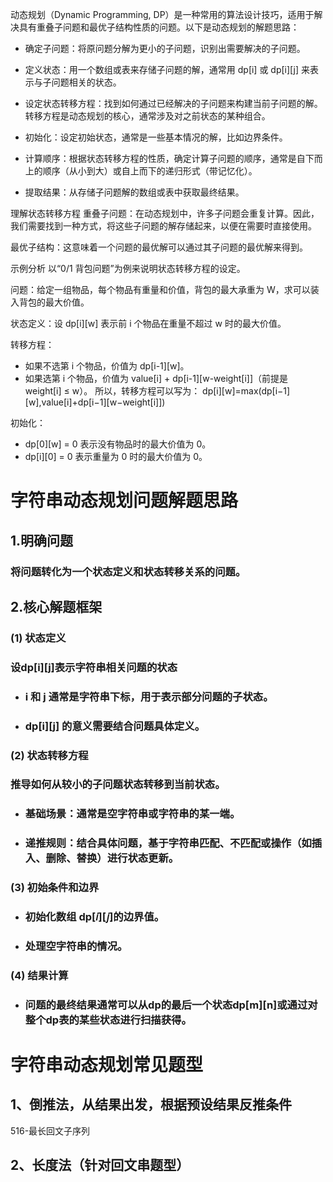 动态规划（Dynamic Programming, DP）是一种常用的算法设计技巧，适用于解决具有重叠子问题和最优子结构性质的问题。以下是动态规划的解题思路：

+ 确定子问题：将原问题分解为更小的子问题，识别出需要解决的子问题。

+ 定义状态：用一个数组或表来存储子问题的解，通常用 dp[i] 或 dp[i][j] 来表示与子问题相关的状态。

+ 设定状态转移方程：找到如何通过已经解决的子问题来构建当前子问题的解。转移方程是动态规划的核心，通常涉及对之前状态的某种组合。

+ 初始化：设定初始状态，通常是一些基本情况的解，比如边界条件。

+ 计算顺序：根据状态转移方程的性质，确定计算子问题的顺序，通常是自下而上的顺序（从小到大）或自上而下的递归形式（带记忆化）。

+ 提取结果：从存储子问题解的数组或表中获取最终结果。

理解状态转移方程
重叠子问题：在动态规划中，许多子问题会重复计算。因此，我们需要找到一种方式，将这些子问题的解存储起来，以便在需要时直接使用。

最优子结构：这意味着一个问题的最优解可以通过其子问题的最优解来得到。

示例分析
以“0/1 背包问题”为例来说明状态转移方程的设定。

问题：给定一组物品，每个物品有重量和价值，背包的最大承重为 W，求可以装入背包的最大价值。

状态定义：设 dp[i][w] 表示前 i 个物品在重量不超过 w 时的最大价值。

转移方程：

+ 如果不选第 i 个物品，价值为 dp[i-1][w]。
+ 如果选第 i 个物品，价值为 value[i] + dp[i-1][w-weight[i]]（前提是 weight[i] ≤ w）。
  所以，转移方程可以写为：
  dp[i][w]=max(dp[i−1][w],value[i]+dp[i−1][w−weight[i]])

初始化：

+ dp[0][w] = 0 表示没有物品时的最大价值为 0。
+ dp[i][0] = 0 表示重量为 0 时的最大价值为 0。

# 字符串动态规划问题解题思路

## 1.明确问题

### 将问题转化为一个**状态定义**和**状态转移关系**的问题。

## 2.核心解题框架

### (1) 状态定义

### 设dp[i][j]表示字符串相关问题的状态

* ### i 和 j 通常是字符串下标，用于表示部分问题的子状态。
* ### dp[i][j] 的意义需要结合问题具体定义。

### (2) 状态转移方程

### 推导如何从较小的子问题状态转移到当前状态。

* ### 基础场景：通常是空字符串或字符串的某一端。
* ### 递推规则：结合具体问题，基于字符串匹配、不匹配或操作（如插入、删除、替换）进行状态更新。

### (3) 初始条件和边界

* ### 初始化数组 dp[𝑖][𝑗]的边界值。
* ### 处理空字符串的情况。

### (4) 结果计算

* ### 问题的最终结果通常可以从dp的最后一个状态dp[m][n]或通过对整个dp表的某些状态进行扫描获得。

# 字符串动态规划常见题型

## 1、倒推法，从结果出发，根据预设结果反推条件

516-最长回文子序列

## 2、长度法（针对回文串题型）
